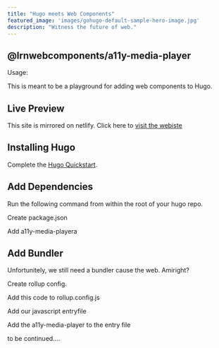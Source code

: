 ```yaml
---
title: "Hugo meets Web Components"
featured_image: 'images/gohugo-default-sample-hero-image.jpg'
description: "Witness the future of web."
---
```


## @lrnwebcomponents/a11y-media-player

<a11y-media-player accent-color="blue" stand-alone>
  <source src="https://iandevlin.github.io/mdn/video-player-with-captions/video/sintel-short.mp4" type="video/mp4">
  <source src="https://iandevlin.github.io/mdn/video-player-with-captions/sintel-short.webm" type="video/webm">
</a11y-media-player>

Usage:

<code-sample copy-clipboard-button type="html">
  <template>
    <a11y-media-player accent-color="blue" stand-alone>
      <source src="https://iandevlin.github.io/mdn/video-player-with-captions/video/sintel-short.mp4" type="video/mp4">
      <source src="https://iandevlin.github.io/mdn/video-player-with-captions/sintel-short.webm" type="video/webm">
    </a11y-media-player>
  </template>
</code-sample>



This is meant to be a playground for adding web components to Hugo.

## Live Preview

This site is mirrored on netlify. Click here to [visit the webiste](https://elegant-shirley-51aeae.netlify.com/)

## Installing Hugo

Complete the [Hugo Quickstart](https://gohugo.io/getting-started/quick-start/).

## Add Dependencies

Run the following command from within the root of your hugo repo.

Create package.json

<code-sample copy-clipboard-button type="bash">
  <template>
    npm init -y
  </template>
</code-sample>

Add a11y-media-playera

<code-sample copy-clipboard-button type="bash">
  <template>
    npm install --save @lrnwebcomponents/a11y-media-player
    npm install --save @polymer/paper-icon-button
  </template>
</code-sample>

## Add Bundler

Unfortunitely, we still need a bundler cause the web.  Amiright?

<code-sample copy-clipboard-button type="bash">
  <template>
npm install --save-dev rollup rollup-plugin-filesize rollup-plugin-json rollup-plugin-node-resolve rollup-plugin-terser rollup-watch
  </template>
</code-sample>

Create rollup config.

<code-sample copy-clipboard-button type="bash">
  <template>
touch rollup.config.js
  </template>
</code-sample>

Add this code to rollup.config.js
<code-sample copy-clipboard-button type="javascript">
  <template>
  import resolve from "rollup-plugin-node-resolve";
  import filesize from 'rollup-plugin-filesize';
  import {terser} from 'rollup-plugin-terser';
  // rollup.config.js
  export default {
    input: 'static/js/src/app.js',
    output: {
      file: 'static/js/dist/bundle.js',
      format: 'esm'
    },
    onwarn(warning) {
      if (warning.code !== 'CIRCULAR_DEPENDENCY') {
        console.error("(!) " + warning.message);
      }
    },
    plugins: [
      resolve(),
      terser({
        warnings: true,
        mangle: {
          module: true,
        },
      }),
      filesize({
        showBrotliSize: true,
      })
    ]
  }
  </template>
</code-sample>

Add our javascript entryfile

<code-sample copy-clipboard-button type="javascript">
  <template>
mkdir -p static/js/src/app.js
  </template>
</code-sample>

Add the a11y-media-player to the entry file

<code-sample copy-clipboard-button type="javascript">
  <template>
import "@lrnwebcomponents/a11y-media-player/a11y-media-player.js"
  </template>
</code-sample>

to be continued....